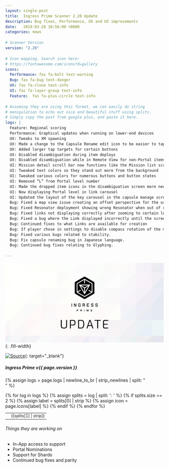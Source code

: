 ```yaml
---
layout: single-post
title:  Ingress Prime Scanner 2.20 Update
description: Bug fixes, Performance, UX and UI improvements
date:   2019-03-28 10:56:00 +0800
categories: news

# Scanner Version
version: "2.20"

# Icon mapping. Search icon here:
# https://fontawesome.com/icons?d=gallery
icons:
  Performance: fas fa-bolt text-warning
  Bug: fas fa-bug text-danger
  UX: fas fa-clone text-info
  UI: fas fa-layer-group text-info
  Feature:  fas fa-plus-circle text-info

# Assuming they are using this format, we can easily do string
# manipulation to echo out nice and beautiful stuff using splits.
# Simply copy the post from google plus, and paste it here.
logs: |
  Feature: Regional scoring
  Performance: Graphical updates when running on lower-end devices
  UX: Tweaks to XM spawning
  UX: Made a change to the Capsule Rename edit icon to be easier to tap on
  UX: Added larger tap targets for certain buttons
  UX: Disabled disambiguation during item deploys
  UX: Disabled disambiguation while in Remote View for non-Portal items
  UI: Mission detail scroll bar now functions like the Mission list scroll feature
  UI: Tweaked text colors so they stand out more from the background
  UI: Tweaked various colors for numerous buttons and button states
  UI: Removed “L” from Portal level number
  UI: Made the dropped item icons in the disambiguation screen more neutral
  UI: Now displaying Portal level in link carousel
  UI: Updated the layout of the key carousel in the capsule manage screen.
  Bug: Fixed a map view issue creating an offset perspective for the user
  Bug: Fixed Resonator deployment showing wrong Resonator when out of range
  Bug: Fixed links not displaying correctly after zooming to certain levels
  Bug: Fixed a bug where the Link displayed incorrectly until the screen was refreshed
  Bug: Continued fixes to what Links are available for creation
  Bug: If player chose in settings to disable compass rotation of the map, map avatar wasn’t rotating with compass. Now disabling compass rotation only disables rotation of the map.
  Bug: Fixed various bugs related to stability.
  Bug: Fix capsule renaming bug in Japanese language.
  Bug: Continued bug fixes relating to Glyphing.

---
```


![Ingress Prime Update](/assets/images/news/ingressprimeupdate.png){: .fill-width}

[![Source](https://img.shields.io/badge/reddit-r%2FIngressPrimeFeedBack-red.svg?logo=reddit)](https://www.reddit.com/r/IngressPrimeFeedback/comments/b6723h/ingress_prime_v_220_release_notes/){: target="_blank"}


##### Ingress Prime v{{ page.version }}

{% assign logs = page.logs | newline_to_br | strip_newlines | split: "<br />" %}

<table class="table table-sm table-bordered" style="font-size: 0.9em;">
<tbody>
{% for log in logs %}
  {% assign splits = log | split: ': ' %}
  {% if splits.size == 2 %}
    {% assign label = splits[0] | strip %}
    {% assign icon = page.icons[label] %}
    <tr>
      <td class="text-center"><i class="{{ icon }}"></i></td>
      <td>{{splits[1] | strip}}</td>
    </tr>
  {% endif %}
{% endfor %}
</tbody>
</table>

###### Things they are working on
- In-App access to support
- Portal Nominations
- Support for Shards
- Continued bug fixes and parity
